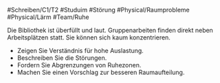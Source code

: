 #Schreiben/C1/T2 #Studuim #Störung
#Physical/Raumprobleme #Physical/Lärm #Team/Ruhe


Die Bibliothek ist überfüllt und laut. Gruppenarbeiten finden direkt neben Arbeitsplätzen statt. Sie können sich kaum konzentrieren.
- Zeigen Sie Verständnis für hohe Auslastung.
- Beschreiben Sie die Störungen.
- Fordern Sie Abgrenzungen von Ruhezonen.
- Machen Sie einen Vorschlag zur besseren Raumaufteilung.